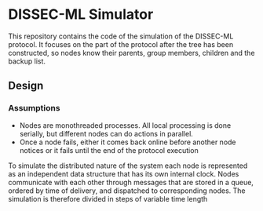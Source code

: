 # DISSEC-ML Simulator

This repository contains the code of the simulation of the DISSEC-ML protocol.
It focuses on the part of the protocol after the tree has been constructed, so nodes know their parents, group members, children and the backup list.

## Design

### Assumptions

- Nodes are monothreaded processes. All local processing is done serially, but different nodes can do actions in parallel.
- Once a node fails, either it comes back online before another node notices or it fails until the end of the protocol execution

To simulate the distributed nature of the system each node is represented as an independent data structure that has its own internal clock.
Nodes communicate with each other through messages that are stored in a queue, ordered by time of delivery, and dispatched to corresponding nodes.
The simulation is therefore divided in steps of variable time length
